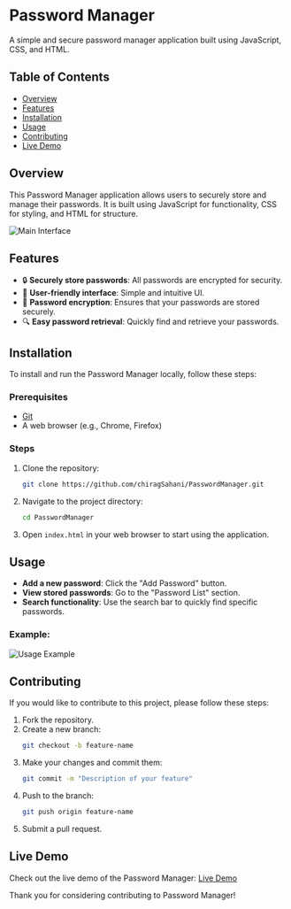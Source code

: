 # Password Manager

A simple and secure password manager application built using JavaScript, CSS, and HTML.

## Table of Contents
- [Overview](#overview)
- [Features](#features)
- [Installation](#installation)
- [Usage](#usage)
- [Contributing](#contributing)
- [Live Demo](#live-demo)

## Overview
This Password Manager application allows users to securely store and manage their passwords. It is built using JavaScript for functionality, CSS for styling, and HTML for structure.

![Main Interface](https://assets.ccbp.in/frontend/content/react-js/passowrd-manager-output-v0.gif)

## Features
- 🔒 **Securely store passwords**: All passwords are encrypted for security.
- 👥 **User-friendly interface**: Simple and intuitive UI.
- 🔐 **Password encryption**: Ensures that your passwords are stored securely.
- 🔍 **Easy password retrieval**: Quickly find and retrieve your passwords.

## Installation
To install and run the Password Manager locally, follow these steps:

### Prerequisites
- [Git](https://git-scm.com/)
- A web browser (e.g., Chrome, Firefox)

### Steps
1. Clone the repository:
    ```bash
    git clone https://github.com/chiragSahani/PasswordManager.git
    ```
2. Navigate to the project directory:
    ```bash
    cd PasswordManager
    ```
3. Open `index.html` in your web browser to start using the application.

## Usage
- **Add a new password**: Click the "Add Password" button.
- **View stored passwords**: Go to the "Password List" section.
- **Search functionality**: Use the search bar to quickly find specific passwords.

### Example:
![Usage Example](https://assets.ccbp.in/frontend/content/react-js/passowrd-manager-output-v0.gif)

## Contributing
If you would like to contribute to this project, please follow these steps:

1. Fork the repository.
2. Create a new branch:
    ```bash
    git checkout -b feature-name
    ```
3. Make your changes and commit them:
    ```bash
    git commit -m "Description of your feature"
    ```
4. Push to the branch:
    ```bash
    git push origin feature-name
    ```
5. Submit a pull request.

## Live Demo
Check out the live demo of the Password Manager: [Live Demo](https://chiragpassword.ccbp.tech/)

Thank you for considering contributing to Password Manager!
